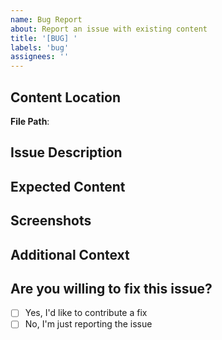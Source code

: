 ```yaml
---
name: Bug Report
about: Report an issue with existing content
title: '[BUG] '
labels: 'bug'
assignees: ''
---
```


## Content Location
<!-- Provide the path to the content with the issue -->

**File Path**: <!-- e.g., learn/mathematics/abstract-algebra/groups.mdx -->

## Issue Description
<!-- Describe the issue with the content -->

## Expected Content
<!-- Describe what the correct content should be -->

## Screenshots
<!-- If applicable, add screenshots to help explain the problem -->

## Additional Context
<!-- Add any other context about the problem here -->

## Are you willing to fix this issue?
<!-- Let us know if you'd be interested in fixing this issue yourself -->
- [ ] Yes, I'd like to contribute a fix
- [ ] No, I'm just reporting the issue 